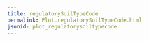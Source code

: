 ```yaml
---
title: regulatorySoilTypeCode
permalink: Plot.regulatorySoilTypeCode.html
jsonid: plot_regulatorysoiltypecode
---
```

